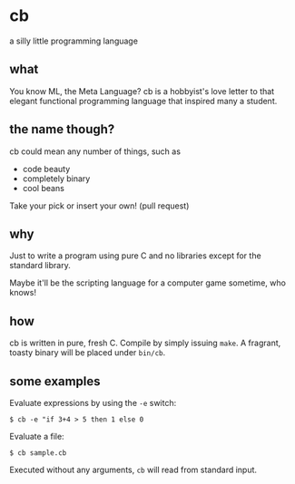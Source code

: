 # cb
a silly little programming language

## what 
You know ML, the Meta Language? cb is a hobbyist's love letter
to that elegant functional programming language that inspired
many a student.

## the name though?
cb could mean any number of things, such as
- code beauty
- completely binary
- cool beans

Take your pick or insert your own! (pull request)

## why
Just to write a program using pure C and no libraries except
for the standard library.

Maybe it'll be the scripting language for a computer game sometime, who knows!

## how
cb is written in pure, fresh C. Compile by simply issuing `make`. A fragrant,
toasty binary will be placed under `bin/cb`.

## some examples

Evaluate expressions by using the `-e` switch:

```
$ cb -e "if 3+4 > 5 then 1 else 0
```

Evaluate a file:

```
$ cb sample.cb
```

Executed without any arguments, `cb` will read from standard input.

